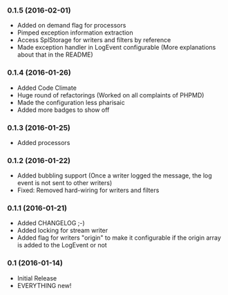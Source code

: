 ### 0.1.5 (2016-02-01)

* Added on demand flag for processors
* Pimped exception information extraction
* Access SplStorage for writers and filters by reference
* Made exception handler in LogEvent configurable (More explanations about that in the README)

### 0.1.4 (2016-01-26)

* Added Code Climate
* Huge round of refactorings (Worked on all complaints of PHPMD)
* Made the configuration less pharisaic
* Added more badges to show off

### 0.1.3 (2016-01-25)

* Added processors

### 0.1.2 (2016-01-22)

* Added bubbling support (Once a writer logged the message, the log event is not sent to other writers)
* Fixed: Removed hard-wiring for writers and filters

### 0.1.1 (2016-01-21)

* Added CHANGELOG ;-)
* Added locking for stream writer
* Added flag for writers "origin" to make it configurable if the origin array is added to the LogEvent or not 

### 0.1 (2016-01-14)

* Initial Release
* EVERYTHING new!
